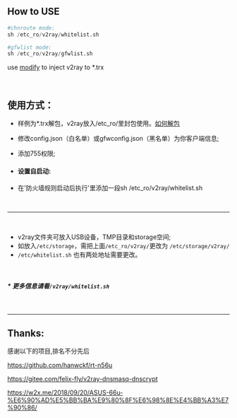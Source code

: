 ## How to USE

``` python
#chnroute mode:
sh /etc_ro/v2ray/whitelist.sh

#gfwlist mode:
sh /etc_ro/v2ray/gfwlist.sh
```
use   <a href="https://www.lanzous.com/i4p480b" target="_blank">modify</a>  to inject v2ray to *.trx

<br>

## 使用方式：
* 样例为*.trx解包，v2ray放入/etc_ro/里封包使用。<a href="https://www.right.com.cn/forum/thread-747762-1-1.html" target="_blank">如何解包</a>
* 修改config.json（白名单）或gfwconfig.json（黑名单）为你客户端信息;
* 添加755权限;
  
  
* #### 设置自启动:
 * 在'防火墙规则启动后执行'里添加一段sh /etc_ro/v2ray/whitelist.sh
 
<br>

-----------------------------

<br>

 * v2ray文件夹可放入USB设备，TMP目录和storage空间;
 *  如放入`/etc/storage`，需把上面`/etc_ro/v2ray/`更改为 `/etc/storage/v2ray/`
 * `/etc/whitelist.sh` 也有两处地址需要更改。
      
 <br>
 
##### * 更多信息请看`/v2ray/whitelist.sh`
  
 <br>
 
-------------
## Thanks:
感谢以下的项目,排名不分先后

https://github.com/hanwckf/rt-n56u

https://gitee.com/felix-fly/v2ray-dnsmasq-dnscrypt

https://w2x.me/2018/09/20/ASUS-66u-%E6%90%AD%E5%BB%BA%E9%80%8F%E6%98%8E%E4%BB%A3%E7%90%86/
